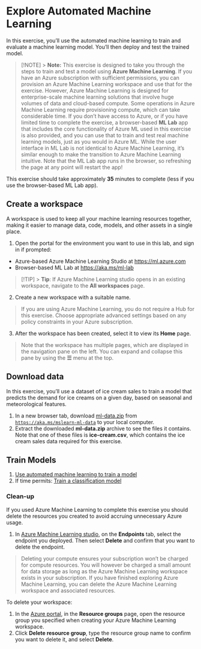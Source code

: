 # Explore Automated Machine Learning

In this exercise, you’ll use the automated machine learning to train and evaluate a machine learning model. You’ll then deploy and test the trained model.

> [!NOTE] > **Note:** This exercise is designed to take you through the steps to train and test a model using **Azure Machine Learning**. If you have an Azure subscription with sufficient permissions, you can provision an Azure Machine Learning workspace and use that for the exercise. However, Azure Machine Learning is designed for enterprise-scale machine learning solutions that involve huge volumes of data and cloud-based compute. Some operations in Azure Machine Learning require provisioning compute, which can take considerable time. If you don’t have access to Azure, or if you have limited time to complete the exercise, a browser-based **ML Lab** app that includes the core functionality of Azure ML used in this exercise is also provided, and you can use that to train and test real machine learning models, just as you would in Azure ML. While the user interface in ML Lab is not identical to Azure Machine Learning, it’s similar enough to make the transition to Azure Machine Learning intuitive. Note that the ML Lab app runs in the browser, so refreshing the page at any point will restart the app!

This exercise should take approximately **35** minutes to complete (less if you use the browser-based ML Lab app).

## Create a workspace

A workspace is used to keep all your machine learning resources together, making it easier to manage data, code, models, and other assets in a single place.

1. Open the portal for the environment you want to use in this lab, and sign in if prompted:

- Azure-based Azure Machine Learning Studio at https://ml.azure.com
- Browser-based ML Lab at https://aka.ms/ml-lab

> [!TIP] > **Tip**: If Azure Machine Learning studio opens in an existing workspace, navigate to the **All workspaces** page.

2. Create a new workspace with a suitable name.

> If you are using Azure Machine Learning, you do not require a Hub for this exercise. Choose appropriate advanced settings based on any policy constraints in your Azure subscription.

3. After the workspace has been created, select it to view its **Home** page.

> Note that the workspace has multiple pages, which are displayed in the navigation pane on the left. You can expand and collapse this pane by using the **☰** menu at the top.

## Download data

In this exercise, you’ll use a dataset of ice cream sales to train a model that predicts the demand for ice creams on a given day, based on seasonal and meteorological features.

1. In a new browser tab, download [ml-data.zip](https://aka.ms/mslearn-ml-data) from [`https://aka.ms/mslearn-ml-data`](https://aka.ms/mslearn-ml-data) to your local computer.
1. Extract the downloaded **ml-data.zip** archive to see the files it contains. Note that one of these files is **ice-cream.csv**, which contains the ice cream sales data required for this exercise.

## Train Models

1. [Use automated machine learning to train a model](./regression/ice-cream)
2. If time permits: [Train a classification model](./classification/penguins)

### Clean-up

If you used Azure Machine Learning to complete this exercise you should delete the resources you created to avoid accruing unnecessary Azure usage.

1. In [Azure Machine Learning studio](https://ml.azure.com/), on the **Endpoints** tab, select the endpoint you deployed. Then select **Delete** and confirm that you want to delete the endpoint.

> Deleting your compute ensures your subscription won’t be charged for compute resources. You will however be charged a small amount for data storage as long as the Azure Machine Learning workspace exists in your subscription. If you have finished exploring Azure Machine Learning, you can delete the Azure Machine Learning workspace and associated resources.

To delete your workspace:

1. In the [Azure portal](https://portal.azure.com/), in the **Resource groups** page, open the resource group you specified when creating your Azure Machine Learning workspace.
1. Click **Delete resource group**, type the resource group name to confirm you want to delete it, and select **Delete**.
